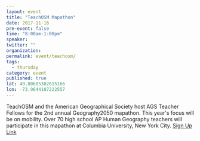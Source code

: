```yaml
---
layout: event
title: "TeachOSM Mapathon"
date: 2017-11-16
pre-event: false
time: "8:00am-1:00pm"
speaker:
twitter: ""
organization:
permalink: event/teachosm/
tags:
  - thursday
category: event
published: true
lat: 40.80685302615166
lon: -73.9644107222557
---
```


TeachOSM and the American Geographical Society host AGS Teacher Fellows for the 2nd annual Geography2050 mapathon. This year's focus will be on mobility. Over 70 high school AP Human Geography teachers will participate in this mapathon at Columbia University, New York City.
[Sign Up Link](http://geography2050.org)
